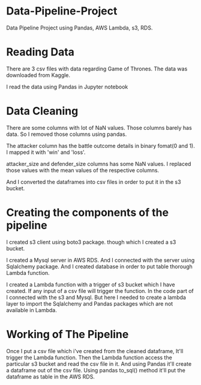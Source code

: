 # Data-Pipeline-Project
Data Pipeline Project using Pandas, AWS Lambda, s3, RDS.

# Reading Data

There are 3 csv files with data regarding Game of Thrones. The data was downloaded from Kaggle.

I read the data using Pandas in Jupyter notebook

# Data Cleaning

There are some columns with lot of NaN values. Those columns barely has data. So I removed those columns using pandas.

The attacker column has the battle outcome details in binary fomat(0 and 1). I mapped it with 'win' and 'loss'.

attacker_size and defender_size columns has some NaN values. I replaced those values with the mean values of the respective columns.

And I converted the dataframes into csv files in order to put it in the s3 bucket.

# Creating the components of the pipeline

I created s3 client using boto3 package. though which I created a s3 bucket.

I created a Mysql server in AWS RDS. And I connected with the server using Sqlalchemy package. And I created database in order to put table thorough Lambda function.

I created a Lambda function with a trigger of s3 bucket which I have created. If any input of a csv file will trigger the function.
In the code part of I connected with the s3 and Mysql. But here I needed to create a lambda layer to import the Sqlalchemy and Pandas packages which are not available in Lambda.

# Working of The Pipeline

Once I put a csv file which i've created from the cleaned dataframe, It'll trigger the Lambda function. Then the Lambda function access the particular s3 bucket and read the csv file in it. And using Pandas it'll create a dataframe out of the csv file. Using pandas to_sql() method it'll put the dataframe as table in the AWS RDS.
